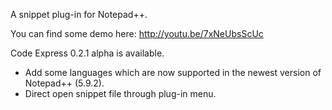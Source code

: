 A snippet plug-in for Notepad++.

You can find some demo here:
http://youtu.be/7xNeUbsScUc

Code Express 0.2.1 alpha is available.
  * Add some languages which are now supported in the newest version of Notepad++ (5.9.2).
  * Direct open snippet file through plug-in menu.